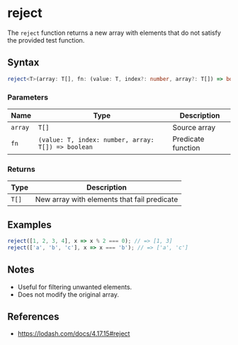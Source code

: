 # reject

The `reject` function returns a new array with elements that do not satisfy the provided test function.

## Syntax

```typescript
reject<T>(array: T[], fn: (value: T, index?: number, array?: T[]) => boolean): T[];
```

### Parameters

| Name     | Type                                         | Description                    |
|----------|----------------------------------------------|--------------------------------|
| `array`  | `T[]`                                        | Source array                   |
| `fn`     | `(value: T, index: number, array: T[]) => boolean` | Predicate function         |

### Returns

| Type    | Description                               |
|---------|-------------------------------------------|
| `T[]`   | New array with elements that fail predicate |

## Examples

```typescript
reject([1, 2, 3, 4], x => x % 2 === 0); // => [1, 3]
reject(['a', 'b', 'c'], x => x === 'b'); // => ['a', 'c']
```

## Notes

* Useful for filtering unwanted elements.
* Does not modify the original array.

## References

* https://lodash.com/docs/4.17.15#reject